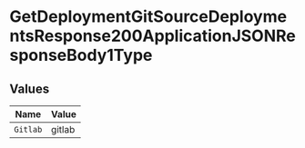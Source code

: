 # GetDeploymentGitSourceDeploymentsResponse200ApplicationJSONResponseBody1Type


## Values

| Name     | Value    |
| -------- | -------- |
| `Gitlab` | gitlab   |